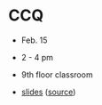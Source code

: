 # CCQ
- Feb. 15
- 2 - 4 pm
- 9th floor classroom

- [slides](https://sciware.flatironinstitute.org/30_CCQ/slides.html) ([source](main.md))
